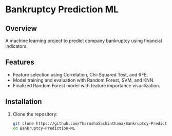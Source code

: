 # Bankruptcy Prediction ML

## Overview
A machine learning project to predict company bankruptcy using financial indicators.

## Features
- Feature selection using Correlation, Chi-Squared Test, and RFE.
- Model training and evaluation with Random Forest, SVM, and KNN.
- Finalized Random Forest model with feature importance visualization.

## Installation
1. Clone the repository:
   ```bash
   git clone https://github.com/TharushaSachinthana/Bankruptcy-Prediction-ML.git
   cd Bankruptcy-Prediction-ML
